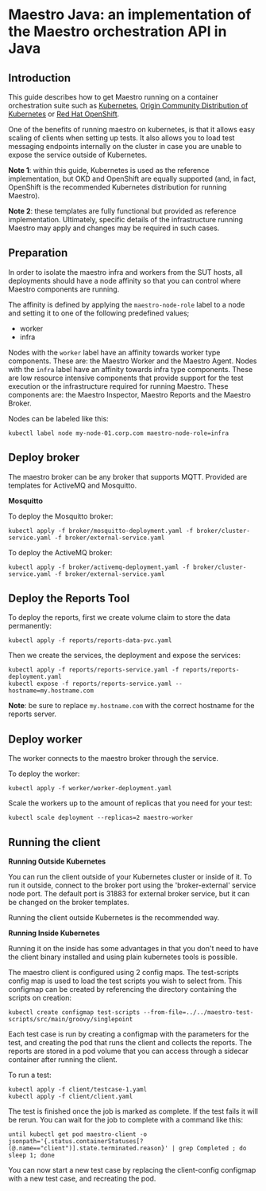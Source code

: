 Maestro Java: an implementation of the Maestro orchestration API in Java
============

Introduction
----

This guide describes how to get Maestro running on a container orchestration suite such as [Kubernetes](http://kubernetes.io),
[Origin Community Distribution of Kubernetes](http://www.okd.io) or [Red Hat OpenShift](https://www.openshift.com/).

One of the benefits of running maestro on kubernetes, is that it allows easy scaling of clients when setting up tests.
It also allows you to load test messaging endpoints internally on the cluster in case you are unable to expose the
service outside of Kubernetes.

**Note 1**: within this guide, Kubernetes is used as the reference implementation, but OKD and OpenShift are equally
supported (and, in fact, OpenShift is the recommended Kubernetes distribution for running Maestro).


**Note 2**: these templates are fully functional but provided as reference implementation. Ultimately, specific details
of the infrastructure running Maestro may apply and changes may be required in such cases.

Preparation
----

In order to isolate the maestro infra and workers from the SUT hosts, all deployments should have a node affinity so 
that you can control where Maestro components are running. 

The affinity is defined by applying the `maestro-node-role` label to a node and setting it to one of the following 
predefined values;

* worker
* infra

Nodes with the `worker` label have an affinity towards worker type components. These are: the Maestro Worker and the 
Maestro Agent. Nodes with the `infra` label have an affinity towards infra type components. These are low resource 
intensive components that provide support for the test execution or the infrastructure required for running Maestro. 
These components are: the Maestro Inspector, Maestro Reports and the Maestro Broker.    

Nodes can be labeled like this:

```
kubectl label node my-node-01.corp.com maestro-node-role=infra
```


Deploy broker
----

The maestro broker can be any broker that supports MQTT. Provided are templates for ActiveMQ and
Mosquitto.

**Mosquitto**

To deploy the Mosquitto broker:

```
kubectl apply -f broker/mosquitto-deployment.yaml -f broker/cluster-service.yaml -f broker/external-service.yaml
```

To deploy the ActiveMQ broker:

```
kubectl apply -f broker/activemq-deployment.yaml -f broker/cluster-service.yaml -f broker/external-service.yaml
```

Deploy the Reports Tool
----

To deploy the reports, first we create volume claim to store the data permanently:

```
kubectl apply -f reports/reports-data-pvc.yaml
```

Then we create the services, the deployment and expose the services:

```
kubectl apply -f reports/reports-service.yaml -f reports/reports-deployment.yaml
kubectl expose -f reports/reports-service.yaml --hostname=my.hostname.com
```

**Note**: be sure to replace `my.hostname.com` with the correct hostname for the reports server.

Deploy worker
----

The worker connects to the maestro broker through the service.

To deploy the worker:

```
kubectl apply -f worker/worker-deployment.yaml
```

Scale the workers up to the amount of replicas that you need for your test: 

```
kubectl scale deployment --replicas=2 maestro-worker
```

Running the client
----

**Running Outside Kubernetes**

You can run the client outside of your Kubernetes cluster or inside of it. To run it outside, connect to the broker 
port using the 'broker-external' service node port. The default port is 31883 for external broker service, but it 
can be changed on the broker templates.

Running the client outside Kubernetes is the recommended way.   

**Running Inside Kubernetes**

Running it on the inside has some advantages in that you don't need to have the client binary installed and using plain 
kubernetes tools is possible.

The maestro client is configured using 2 config maps. The test-scripts config map is used to load
the test scripts you wish to select from. This configmap can be created by referencing the directory
containing the scripts on creation:

```
kubectl create configmap test-scripts --from-file=../../maestro-test-scripts/src/main/groovy/singlepoint
```

Each test case is run by creating a configmap with the parameters for the test, and creating the pod
that runs the client and collects the reports. The reports are stored in a pod volume that
you can access through a sidecar container after running the client.

To run a test:

```
kubectl apply -f client/testcase-1.yaml
kubectl apply -f client/client.yaml
```

The test is finished once the job is marked as complete. If the test fails it will be rerun. You can wait for the job to complete with a command like this:

```
until kubectl get pod maestro-client -o jsonpath='{.status.containerStatuses[?(@.name=="client")].state.terminated.reason}' | grep Completed ; do sleep 1; done
```
    

You can now start a new test case by replacing the client-config configmap with a new test case, and recreating the pod.
